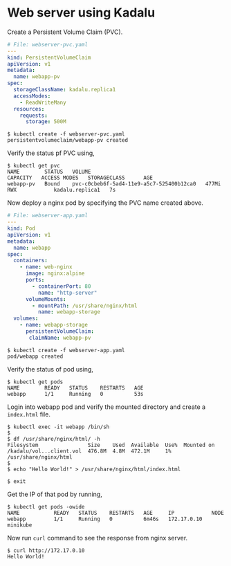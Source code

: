 # Web server using Kadalu

Create a Persistent Volume Claim (PVC).

```yaml
# File: webserver-pvc.yaml
---
kind: PersistentVolumeClaim
apiVersion: v1
metadata:
  name: webapp-pv
spec:
  storageClassName: kadalu.replica1
  accessModes:
    - ReadWriteMany
  resources:
    requests:
      storage: 500M
```

```
$ kubectl create -f webserver-pvc.yaml
persistentvolumeclaim/webapp-pv created
```

Verify the status pf PVC using,

```
$ kubectl get pvc
NAME        STATUS   VOLUME                                     CAPACITY   ACCESS MODES   STORAGECLASS      AGE
webapp-pv   Bound    pvc-c0cbeb6f-5ad4-11e9-a5c7-525400b12ca0   477Mi      RWX            kadalu.replica1   7s
```

Now deploy a nginx pod by specifying the PVC name created above.

```yaml
# File: webserver-app.yaml
---
kind: Pod
apiVersion: v1
metadata:
  name: webapp
spec:
  containers:
    - name: web-nginx
      image: nginx:alpine
      ports:
        - containerPort: 80
          name: "http-server"
      volumeMounts:
        - mountPath: /usr/share/nginx/html
          name: webapp-storage
  volumes:
    - name: webapp-storage
      persistentVolumeClaim:
       claimName: webapp-pv
```

```
$ kubectl create -f webserver-app.yaml
pod/webapp created
```

Verify the status of pod using,

```
$ kubectl get pods
NAME        READY   STATUS    RESTARTS   AGE
webapp      1/1     Running   0          53s
```

Login into webapp pod and verify the mounted directory and create a
`index.html` file.

```
$ kubectl exec -it webapp /bin/sh
$
$ df /usr/share/nginx/html/ -h
Filesystem                Size    Used  Available  Use%  Mounted on
/kadalu/vol...client.vol  476.8M  4.8M  472.1M     1%    /usr/share/nginx/html
$
$ echo "Hello World!" > /usr/share/nginx/html/index.html

$ exit
```

Get the IP of that pod by running,

```
$ kubectl get pods -owide
NAME           READY   STATUS    RESTARTS   AGE     IP            NODE
webapp         1/1     Running   0          6m46s   172.17.0.10   minikube
```

Now run `curl` command to see the response from nginx server.

```
$ curl http://172.17.0.10
Hello World!
```
